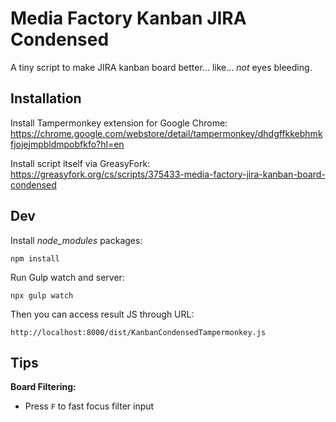 # Media Factory Kanban JIRA Condensed

A tiny script to make JIRA kanban board better... like... *not* eyes bleeding.

## Installation
Install Tampermonkey extension for Google Chrome:
https://chrome.google.com/webstore/detail/tampermonkey/dhdgffkkebhmkfjojejmpbldmpobfkfo?hl=en

Install script itself via GreasyFork:
https://greasyfork.org/cs/scripts/375433-media-factory-jira-kanban-board-condensed

## Dev

Install *node_modules* packages:
```
npm install
```

Run Gulp watch and server:
```
npx gulp watch
```

Then you can access result JS through URL:
```
http://localhost:8000/dist/KanbanCondensedTampermonkey.js
```

## Tips

**Board Filtering:**
- Press `F` to fast focus filter input